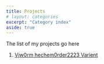 ```yaml
---
title: Projects
# layout: categories
excerpt: "Category index"
aside: true
---
```



The list of my projects go here 

1. [Vjw0rm hechem0rder2223 Varient](https://github.com/fatemehNe/fatemehNe.github.io/blob/main/_myprojects/Vjw0rm_hechem0rder2223_Varient.md)



